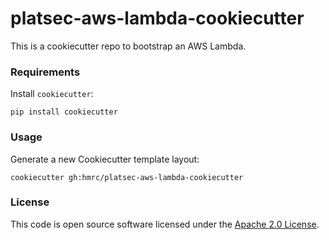 
# platsec-aws-lambda-cookiecutter

This is a cookiecutter repo to bootstrap an AWS Lambda.

### Requirements
Install `cookiecutter`:
```
pip install cookiecutter
```

### Usage
Generate a new Cookiecutter template layout:
```
cookiecutter gh:hmrc/platsec-aws-lambda-cookiecutter
```

### License

This code is open source software licensed under the [Apache 2.0 License]("http://www.apache.org/licenses/LICENSE-2.0.html").
